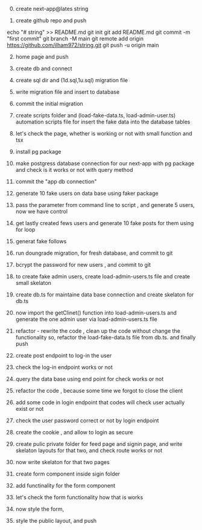0. create next-app@lates string

1. create github repo and push

echo "# string" >> README.md
git init
git add README.md
git commit -m "first commit"
git branch -M main
git remote add origin https://github.com/ilham972/string.git
git push -u origin main

2. home page and push

3. create db and connect

4. create sql dir and (1d.sql,1u.sql) migration file

5. write migration file and insert to database

6. commit the initial migration

7. create scripts folder and (load-fake-data.ts, load-admin-user.ts) automation scripts file for insert the fake data into the database tables

8. let's check the page, whether is working or not with small function and tsx

9. install pg package

10. make postgress database connection for our next-app with pg package and check is it works or not with query method

11. commit the "app db connection"

12. generate 10 fake users on data base using faker package

13. pass the parameter from command line to script , and generate 5 users, now we have control

14. get lastly created fews users and generate 10 fake posts for them using for loop

15. generat fake follows

16. run doungrade migration, for fresh database, and commit to git

17. bcrypt the password for new users , and commit to git

18. to create fake admin users, create load-admin-users.ts file and create small skelaton

19. create db.ts for maintaine data base connection and create skelaton for db.ts

20. now import the getClinet() function into load-admin-users.ts and generate the one admin user via load-admin-users.ts file

21. refactor - rewrite the code , clean up the code without change the functionality
    so, refactor the load-fake-data.ts file from db.ts. and finally push

22. create post endpoint to log-in the user

23. check the log-in endpoint works or not

24. query the data base using end point for check works or not

25. refactor the code , because some time we forgot to close the client

26. add some code in login endpoint that codes will check user actually exist or not

27. check the user password correct or not by login endpoint

28. create the cookie , and allow to login as secure

29. create pulic private folder for feed page and signin page, and write skelaton layouts for that two, and check route works or not

30. now write skelaton for that two pages

31. create form component inside sigin folder

32. add functinality for the form component

33. let's check the form functionality how that is works

34. now style the form,

35. style the public layout, and push
